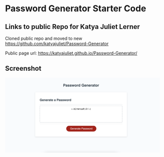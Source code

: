 # Password Generator Starter Code

## Links to public Repo for Katya Juliet Lerner
Cloned public repo and moved to new 
https://github.com/katyajuliet/Password-Generator

Public page url: 
https://katyajuliet.github.io/Password-Generator/

## Screenshot 

<img src="./images/password-gen-screenshot.png" alt="password generator screenshot">

